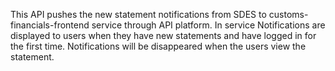 This API pushes the new statement notifications from SDES to customs-financials-frontend service through API platform. 
In service Notifications are displayed to users when they have new statements and have logged in for the first time. 
Notifications will be disappeared when the users view the statement.